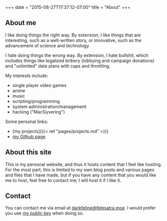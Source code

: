 +++
date = "2015-08-27T17:37:12-07:00"
title = "About"
+++

## About me

I like doing things the right way.  By extension, I like things that are
interesting, such as a well-written story, or innovative, such as the
advancement of science and technology

I hate doing things the wrong way.  By extension, I hate bullshit, which
includes things like legalized bribery (lobbying and campaign donations) and
"unlimited" data plans with caps and throttling.

My interests include:

- single player video games
- anime
- music
- scripting/programming
- system administration/management
- hacking ("MacGyvering")

Some personal links:

- [my projects]({{< ref "pages/projects.md" >}})
- [my Github page][Github]

[Github]: https://github.com/darkfeline

## About this site

This is my personal website, and thus it hosts content that I feel like hosting.
For the most part, this is limited to my own blog posts and various pages and
files that I have made, but if you have any content that you would like me to
host, feel free to contact me; I will host it if I like it.

## Contact

You can contact me via email at [darkfeline@felesatra.moe][email].  I would
prefer you use [my public key][key] when doing so.

[email]: mailto:darkfeline@felesatra.moe
[key]: https://sks-keyservers.net/pks/lookup?op=get&search=0x871AC6C82D45F74D

